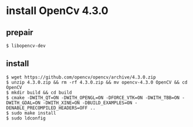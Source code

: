 # install OpenCv 4.3.0
## prepair
    $ libopencv-dev
## install
    $ wget https://github.com/opencv/opencv/archive/4.3.0.zip
    $ unzip 4.3.0.zip && rm -rf 4.3.0.zip && mv opencv-4.3.0 OpenCV && cd OpenCV
    $ mkdir build && cd build
    $ cmake -DWITH_QT=ON -DWITH_OPENGL=ON -DFORCE_VTK=ON -DWITH_TBB=ON -DWITH_GDAL=ON -DWITH_XINE=ON -DBUILD_EXAMPLES=ON -DENABLE_PRECOMPILED_HEADERS=OFF ..
    $ sudo make install
    $ sudo ldconfig